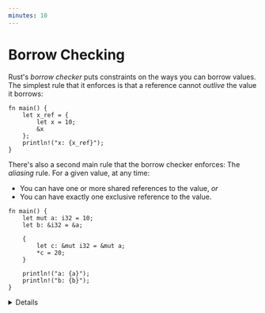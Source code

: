 ```yaml
---
minutes: 10
---
```


# Borrow Checking

Rust's _borrow checker_ puts constraints on the ways you can borrow values. The
simplest rule that it enforces is that a reference cannot _outlive_ the value it
borrows:

<!-- mdbook-xgettext: skip -->

```rust,editable,compile_fail
fn main() {
    let x_ref = {
        let x = 10;
        &x
    };
    println!("x: {x_ref}");
}
```

There's also a second main rule that the borrow checker enforces: The _aliasing_
rule. For a given value, at any time:

- You can have one or more shared references to the value, _or_
- You can have exactly one exclusive reference to the value.

<!-- mdbook-xgettext: skip -->

```rust,editable,compile_fail
fn main() {
    let mut a: i32 = 10;
    let b: &i32 = &a;

    {
        let c: &mut i32 = &mut a;
        *c = 20;
    }

    println!("a: {a}");
    println!("b: {b}");
}
```

<details>

- The "outlives" rule was demonstrated previously when we first looked at
  references. We review it here to show students that the borrow checking is
  following a few different rules to validate borrowing.
- Note that the requirement is that conflicting references not _exist_ at the
  same point. It does not matter where the reference is dereferenced.
- The above code does not compile because `a` is borrowed as mutable (through
  `c`) and as immutable (through `b`) at the same time.
- Move the `println!` statement for `b` before the scope that introduces `c` to
  make the code compile.
- After that change, the compiler realizes that `b` is only ever used before the
  new mutable borrow of `a` through `c`. This is a feature of the borrow checker
  called "non-lexical lifetimes".
- The exclusive reference constraint is quite strong. Rust uses it to ensure
  that data races do not occur. Rust also _relies_ on this constraint to
  optimize code. For example, a value behind a shared reference can be safely
  cached in a register for the lifetime of that reference.
- The borrow checker is designed to accommodate many common patterns, such as
  taking exclusive references to different fields in a struct at the same time.
  But, there are some situations where it doesn't quite "get it" and this often
  results in "fighting with the borrow checker."

</details>
